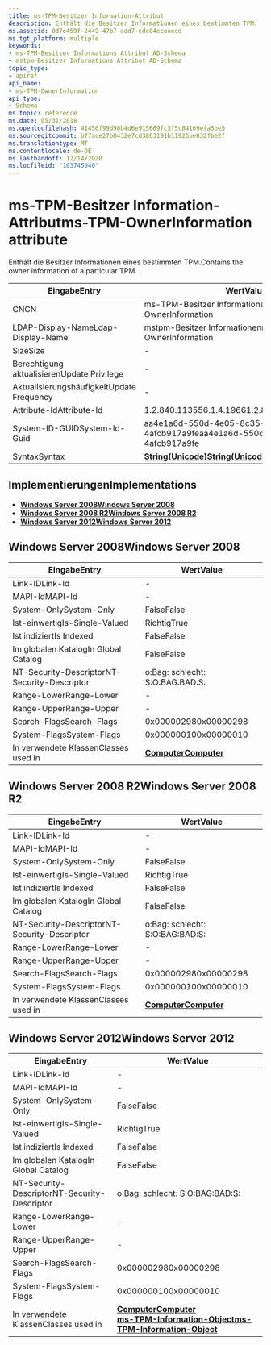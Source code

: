 ```yaml
---
title: ms-TPM-Besitzer Information-Attribut
description: Enthält die Besitzer Informationen eines bestimmten TPM.
ms.assetid: 0d7e459f-2449-47b7-add7-ede84ecaaecd
ms.tgt_platform: multiple
keywords:
- ms-TPM-Besitzer Informations Attribut AD-Schema
- mstpm-Besitzer Informations Attribut AD-Schema
topic_type:
- apiref
api_name:
- ms-TPM-OwnerInformation
api_type:
- Schema
ms.topic: reference
ms.date: 05/31/2018
ms.openlocfilehash: 41456f99d90b4d6e915669fc3f5c84109efa5be5
ms.sourcegitcommit: b77ace27b0432e7cd3863191b11926be032fbe2f
ms.translationtype: MT
ms.contentlocale: de-DE
ms.lasthandoff: 12/14/2020
ms.locfileid: "103745040"
---
```

# <a name="ms-tpm-ownerinformation-attribute"></a><span data-ttu-id="d4152-105">ms-TPM-Besitzer Information-Attribut</span><span class="sxs-lookup"><span data-stu-id="d4152-105">ms-TPM-OwnerInformation attribute</span></span>

<span data-ttu-id="d4152-106">Enthält die Besitzer Informationen eines bestimmten TPM.</span><span class="sxs-lookup"><span data-stu-id="d4152-106">Contains the owner information of a particular TPM.</span></span>



| <span data-ttu-id="d4152-107">Eingabe</span><span class="sxs-lookup"><span data-stu-id="d4152-107">Entry</span></span> | <span data-ttu-id="d4152-108">Wert</span><span class="sxs-lookup"><span data-stu-id="d4152-108">Value</span></span> |
|-------------------|---------------------------------------------|
| <span data-ttu-id="d4152-109">CN</span><span class="sxs-lookup"><span data-stu-id="d4152-109">CN</span></span>                | <span data-ttu-id="d4152-110">ms-TPM-Besitzer Informationen</span><span class="sxs-lookup"><span data-stu-id="d4152-110">ms-TPM-OwnerInformation</span></span>                     |
| <span data-ttu-id="d4152-111">LDAP-Display-Name</span><span class="sxs-lookup"><span data-stu-id="d4152-111">Ldap-Display-Name</span></span> | <span data-ttu-id="d4152-112">mstpm-Besitzer Informationen</span><span class="sxs-lookup"><span data-stu-id="d4152-112">msTPM-OwnerInformation</span></span>                      |
| <span data-ttu-id="d4152-113">Size</span><span class="sxs-lookup"><span data-stu-id="d4152-113">Size</span></span>              | \-                                          |
| <span data-ttu-id="d4152-114">Berechtigung aktualisieren</span><span class="sxs-lookup"><span data-stu-id="d4152-114">Update Privilege</span></span>  | \-                                          |
| <span data-ttu-id="d4152-115">Aktualisierungshäufigkeit</span><span class="sxs-lookup"><span data-stu-id="d4152-115">Update Frequency</span></span>  | \-                                          |
| <span data-ttu-id="d4152-116">Attribute-Id</span><span class="sxs-lookup"><span data-stu-id="d4152-116">Attribute-Id</span></span>      | <span data-ttu-id="d4152-117">1.2.840.113556.1.4.1966</span><span class="sxs-lookup"><span data-stu-id="d4152-117">1.2.840.113556.1.4.1966</span></span>                     |
| <span data-ttu-id="d4152-118">System-ID-GUID</span><span class="sxs-lookup"><span data-stu-id="d4152-118">System-Id-Guid</span></span>    | <span data-ttu-id="d4152-119">aa4e1a6d-550d-4e05-8c35-4afcb917a9fe</span><span class="sxs-lookup"><span data-stu-id="d4152-119">aa4e1a6d-550d-4e05-8c35-4afcb917a9fe</span></span>        |
| <span data-ttu-id="d4152-120">Syntax</span><span class="sxs-lookup"><span data-stu-id="d4152-120">Syntax</span></span>            | [<span data-ttu-id="d4152-121">**String(Unicode)**</span><span class="sxs-lookup"><span data-stu-id="d4152-121">**String(Unicode)**</span></span>](s-string-unicode.md) |



## <a name="implementations"></a><span data-ttu-id="d4152-122">Implementierungen</span><span class="sxs-lookup"><span data-stu-id="d4152-122">Implementations</span></span>

-   [<span data-ttu-id="d4152-123">**Windows Server 2008**</span><span class="sxs-lookup"><span data-stu-id="d4152-123">**Windows Server 2008**</span></span>](#windows-server-2008)
-   [<span data-ttu-id="d4152-124">**Windows Server 2008 R2**</span><span class="sxs-lookup"><span data-stu-id="d4152-124">**Windows Server 2008 R2**</span></span>](#windows-server-2008-r2)
-   [<span data-ttu-id="d4152-125">**Windows Server 2012**</span><span class="sxs-lookup"><span data-stu-id="d4152-125">**Windows Server 2012**</span></span>](#windows-server-2012)

## <a name="windows-server-2008"></a><span data-ttu-id="d4152-126">Windows Server 2008</span><span class="sxs-lookup"><span data-stu-id="d4152-126">Windows Server 2008</span></span>



| <span data-ttu-id="d4152-127">Eingabe</span><span class="sxs-lookup"><span data-stu-id="d4152-127">Entry</span></span> | <span data-ttu-id="d4152-128">Wert</span><span class="sxs-lookup"><span data-stu-id="d4152-128">Value</span></span> |
|------------------------|-------------------------------------------|
| <span data-ttu-id="d4152-129">Link-ID</span><span class="sxs-lookup"><span data-stu-id="d4152-129">Link-Id</span></span>                | \-                                        |
| <span data-ttu-id="d4152-130">MAPI-Id</span><span class="sxs-lookup"><span data-stu-id="d4152-130">MAPI-Id</span></span>                | \-                                        |
| <span data-ttu-id="d4152-131">System-Only</span><span class="sxs-lookup"><span data-stu-id="d4152-131">System-Only</span></span>            | <span data-ttu-id="d4152-132">False</span><span class="sxs-lookup"><span data-stu-id="d4152-132">False</span></span>                                     |
| <span data-ttu-id="d4152-133">Ist-einwertig</span><span class="sxs-lookup"><span data-stu-id="d4152-133">Is-Single-Valued</span></span>       | <span data-ttu-id="d4152-134">Richtig</span><span class="sxs-lookup"><span data-stu-id="d4152-134">True</span></span>                                      |
| <span data-ttu-id="d4152-135">Ist indiziert</span><span class="sxs-lookup"><span data-stu-id="d4152-135">Is Indexed</span></span>             | <span data-ttu-id="d4152-136">False</span><span class="sxs-lookup"><span data-stu-id="d4152-136">False</span></span>                                     |
| <span data-ttu-id="d4152-137">Im globalen Katalog</span><span class="sxs-lookup"><span data-stu-id="d4152-137">In Global Catalog</span></span>      | <span data-ttu-id="d4152-138">False</span><span class="sxs-lookup"><span data-stu-id="d4152-138">False</span></span>                                     |
| <span data-ttu-id="d4152-139">NT-Security-Descriptor</span><span class="sxs-lookup"><span data-stu-id="d4152-139">NT-Security-Descriptor</span></span> | <span data-ttu-id="d4152-140">o:Bag: schlecht: S:</span><span class="sxs-lookup"><span data-stu-id="d4152-140">O:BAG:BAD:S:</span></span>                              |
| <span data-ttu-id="d4152-141">Range-Lower</span><span class="sxs-lookup"><span data-stu-id="d4152-141">Range-Lower</span></span>            | \-                                        |
| <span data-ttu-id="d4152-142">Range-Upper</span><span class="sxs-lookup"><span data-stu-id="d4152-142">Range-Upper</span></span>            | \-                                        |
| <span data-ttu-id="d4152-143">Search-Flags</span><span class="sxs-lookup"><span data-stu-id="d4152-143">Search-Flags</span></span>           | <span data-ttu-id="d4152-144">0x00000298</span><span class="sxs-lookup"><span data-stu-id="d4152-144">0x00000298</span></span>                                |
| <span data-ttu-id="d4152-145">System-Flags</span><span class="sxs-lookup"><span data-stu-id="d4152-145">System-Flags</span></span>           | <span data-ttu-id="d4152-146">0x00000010</span><span class="sxs-lookup"><span data-stu-id="d4152-146">0x00000010</span></span>                                |
| <span data-ttu-id="d4152-147">In verwendete Klassen</span><span class="sxs-lookup"><span data-stu-id="d4152-147">Classes used in</span></span>        | [<span data-ttu-id="d4152-148">**Computer**</span><span class="sxs-lookup"><span data-stu-id="d4152-148">**Computer**</span></span>](c-computer.md)<br/> |



## <a name="windows-server-2008-r2"></a><span data-ttu-id="d4152-149">Windows Server 2008 R2</span><span class="sxs-lookup"><span data-stu-id="d4152-149">Windows Server 2008 R2</span></span>



| <span data-ttu-id="d4152-150">Eingabe</span><span class="sxs-lookup"><span data-stu-id="d4152-150">Entry</span></span> | <span data-ttu-id="d4152-151">Wert</span><span class="sxs-lookup"><span data-stu-id="d4152-151">Value</span></span> |
|------------------------|-------------------------------------------|
| <span data-ttu-id="d4152-152">Link-ID</span><span class="sxs-lookup"><span data-stu-id="d4152-152">Link-Id</span></span>                | \-                                        |
| <span data-ttu-id="d4152-153">MAPI-Id</span><span class="sxs-lookup"><span data-stu-id="d4152-153">MAPI-Id</span></span>                | \-                                        |
| <span data-ttu-id="d4152-154">System-Only</span><span class="sxs-lookup"><span data-stu-id="d4152-154">System-Only</span></span>            | <span data-ttu-id="d4152-155">False</span><span class="sxs-lookup"><span data-stu-id="d4152-155">False</span></span>                                     |
| <span data-ttu-id="d4152-156">Ist-einwertig</span><span class="sxs-lookup"><span data-stu-id="d4152-156">Is-Single-Valued</span></span>       | <span data-ttu-id="d4152-157">Richtig</span><span class="sxs-lookup"><span data-stu-id="d4152-157">True</span></span>                                      |
| <span data-ttu-id="d4152-158">Ist indiziert</span><span class="sxs-lookup"><span data-stu-id="d4152-158">Is Indexed</span></span>             | <span data-ttu-id="d4152-159">False</span><span class="sxs-lookup"><span data-stu-id="d4152-159">False</span></span>                                     |
| <span data-ttu-id="d4152-160">Im globalen Katalog</span><span class="sxs-lookup"><span data-stu-id="d4152-160">In Global Catalog</span></span>      | <span data-ttu-id="d4152-161">False</span><span class="sxs-lookup"><span data-stu-id="d4152-161">False</span></span>                                     |
| <span data-ttu-id="d4152-162">NT-Security-Descriptor</span><span class="sxs-lookup"><span data-stu-id="d4152-162">NT-Security-Descriptor</span></span> | <span data-ttu-id="d4152-163">o:Bag: schlecht: S:</span><span class="sxs-lookup"><span data-stu-id="d4152-163">O:BAG:BAD:S:</span></span>                              |
| <span data-ttu-id="d4152-164">Range-Lower</span><span class="sxs-lookup"><span data-stu-id="d4152-164">Range-Lower</span></span>            | \-                                        |
| <span data-ttu-id="d4152-165">Range-Upper</span><span class="sxs-lookup"><span data-stu-id="d4152-165">Range-Upper</span></span>            | \-                                        |
| <span data-ttu-id="d4152-166">Search-Flags</span><span class="sxs-lookup"><span data-stu-id="d4152-166">Search-Flags</span></span>           | <span data-ttu-id="d4152-167">0x00000298</span><span class="sxs-lookup"><span data-stu-id="d4152-167">0x00000298</span></span>                                |
| <span data-ttu-id="d4152-168">System-Flags</span><span class="sxs-lookup"><span data-stu-id="d4152-168">System-Flags</span></span>           | <span data-ttu-id="d4152-169">0x00000010</span><span class="sxs-lookup"><span data-stu-id="d4152-169">0x00000010</span></span>                                |
| <span data-ttu-id="d4152-170">In verwendete Klassen</span><span class="sxs-lookup"><span data-stu-id="d4152-170">Classes used in</span></span>        | [<span data-ttu-id="d4152-171">**Computer**</span><span class="sxs-lookup"><span data-stu-id="d4152-171">**Computer**</span></span>](c-computer.md)<br/> |



## <a name="windows-server-2012"></a><span data-ttu-id="d4152-172">Windows Server 2012</span><span class="sxs-lookup"><span data-stu-id="d4152-172">Windows Server 2012</span></span>



| <span data-ttu-id="d4152-173">Eingabe</span><span class="sxs-lookup"><span data-stu-id="d4152-173">Entry</span></span> | <span data-ttu-id="d4152-174">Wert</span><span class="sxs-lookup"><span data-stu-id="d4152-174">Value</span></span> |
|------------------------|---------------------------------------------------------------------------------------------------------------------|
| <span data-ttu-id="d4152-175">Link-ID</span><span class="sxs-lookup"><span data-stu-id="d4152-175">Link-Id</span></span>                | \-                                                                                                                  |
| <span data-ttu-id="d4152-176">MAPI-Id</span><span class="sxs-lookup"><span data-stu-id="d4152-176">MAPI-Id</span></span>                | \-                                                                                                                  |
| <span data-ttu-id="d4152-177">System-Only</span><span class="sxs-lookup"><span data-stu-id="d4152-177">System-Only</span></span>            | <span data-ttu-id="d4152-178">False</span><span class="sxs-lookup"><span data-stu-id="d4152-178">False</span></span>                                                                                                               |
| <span data-ttu-id="d4152-179">Ist-einwertig</span><span class="sxs-lookup"><span data-stu-id="d4152-179">Is-Single-Valued</span></span>       | <span data-ttu-id="d4152-180">Richtig</span><span class="sxs-lookup"><span data-stu-id="d4152-180">True</span></span>                                                                                                                |
| <span data-ttu-id="d4152-181">Ist indiziert</span><span class="sxs-lookup"><span data-stu-id="d4152-181">Is Indexed</span></span>             | <span data-ttu-id="d4152-182">False</span><span class="sxs-lookup"><span data-stu-id="d4152-182">False</span></span>                                                                                                               |
| <span data-ttu-id="d4152-183">Im globalen Katalog</span><span class="sxs-lookup"><span data-stu-id="d4152-183">In Global Catalog</span></span>      | <span data-ttu-id="d4152-184">False</span><span class="sxs-lookup"><span data-stu-id="d4152-184">False</span></span>                                                                                                               |
| <span data-ttu-id="d4152-185">NT-Security-Descriptor</span><span class="sxs-lookup"><span data-stu-id="d4152-185">NT-Security-Descriptor</span></span> | <span data-ttu-id="d4152-186">o:Bag: schlecht: S:</span><span class="sxs-lookup"><span data-stu-id="d4152-186">O:BAG:BAD:S:</span></span>                                                                                                        |
| <span data-ttu-id="d4152-187">Range-Lower</span><span class="sxs-lookup"><span data-stu-id="d4152-187">Range-Lower</span></span>            | \-                                                                                                                  |
| <span data-ttu-id="d4152-188">Range-Upper</span><span class="sxs-lookup"><span data-stu-id="d4152-188">Range-Upper</span></span>            | \-                                                                                                                  |
| <span data-ttu-id="d4152-189">Search-Flags</span><span class="sxs-lookup"><span data-stu-id="d4152-189">Search-Flags</span></span>           | <span data-ttu-id="d4152-190">0x00000298</span><span class="sxs-lookup"><span data-stu-id="d4152-190">0x00000298</span></span>                                                                                                          |
| <span data-ttu-id="d4152-191">System-Flags</span><span class="sxs-lookup"><span data-stu-id="d4152-191">System-Flags</span></span>           | <span data-ttu-id="d4152-192">0x00000010</span><span class="sxs-lookup"><span data-stu-id="d4152-192">0x00000010</span></span>                                                                                                          |
| <span data-ttu-id="d4152-193">In verwendete Klassen</span><span class="sxs-lookup"><span data-stu-id="d4152-193">Classes used in</span></span>        | [<span data-ttu-id="d4152-194">**Computer**</span><span class="sxs-lookup"><span data-stu-id="d4152-194">**Computer**</span></span>](c-computer.md)<br/> [<span data-ttu-id="d4152-195">**ms-TPM-Information-Object**</span><span class="sxs-lookup"><span data-stu-id="d4152-195">**ms-TPM-Information-Object**</span></span>](c-mstpm-informationobject.md)<br/> |



 

 





